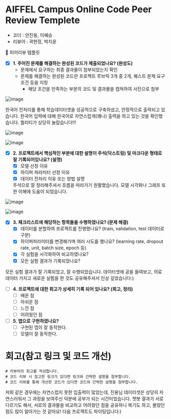 # AIFFEL Campus Online Code Peer Review Templete
- 코더 : 안진용, 이혜승
- 리뷰어 : 곽현정, 박지윤

<aside>
🤔 피어리뷰 템플릿

- [x]  **1. 주어진 문제를 해결하는 완성된 코드가 제출되었나요? (완성도)**
    - 문제에서 요구하는 최종 결과물이 첨부되었는지 확인
    - 문제를 해결하는 완성된 코드란 프로젝트 루브릭 3개 중 2개, 
    퀘스트 문제 요구조건 등을 지칭
        - 해당 조건을 만족하는 부분의 코드 및 결과물을 캡쳐하여 사진으로 첨부

![image](https://github.com/user-attachments/assets/800602c5-9f47-4dad-8adb-dcfbabc15f34)

한국어 전처리를 통해 학습데이터셋을 성공적으로 구축하셨고, 안정적으로 출력되고 있습니다.
한국어 입력에 대해 한국어로 자연스럽게(꽤나) 출력을 하고 있는 것을 확인했습니다. 퀄리티가 상당히 놀랍습니다!!!

![image](https://github.com/user-attachments/assets/b0ab4dc9-ae4c-49dd-a2e2-7b9e9ed99b24)


![image](https://github.com/user-attachments/assets/f5366b84-f92c-4cf2-a838-ff959002d49e)



- [x]  **2. 프로젝트에서 핵심적인 부분에 대한 설명이 주석(닥스트링) 및 마크다운 형태로 잘 기록되어있나요? (설명)**
    - [x]  모델 선정 이유
    - [x]  하이퍼 파라미터 선정 이유
    - [x]  데이터 전처리 이유 또는 방법 설명
     
    주석으로 잘 정리해주셔서 흐름을 따라가기 원활했습니다. 모델 시각화나 그래프 또한 이해에 도움이 되었습니다.

![image](https://github.com/user-attachments/assets/16dcb601-1c88-4d60-b0ad-d00ac7a81202)

![image](https://github.com/user-attachments/assets/8ba4e212-4b96-4b66-84d3-2ab7684344e0)



- [x]  **3. 체크리스트에 해당하는 항목들을 수행하였나요? (문제 해결)**
    - [x]  데이터를 분할하여 프로젝트를 진행했나요? (train, validation, test 데이터로 구분)
    - [x]  하이퍼파라미터를 변경해가며 여러 시도를 했나요? (learning rate, dropout rate, unit, batch size, epoch 등)
    - [x]  각 실험을 시각화하여 비교하였나요?
    - [x]  모든 실험 결과가 기록되었나요?
     
모든 실험 결과가 잘 기록되었고, 잘 수행되었습니다.
데이터셋에 공을 들여보고, 의료 데이터 가지고 새로운 실험을 한 것도 공유해주셔서 인상 깊었습니다:)

- [ ]  **4. 프로젝트에 대한 회고가 상세히 기록 되어 있나요? (회고, 정리)**
    - [ ]  배운 점
    - [ ]  아쉬운 점
    - [ ]  느낀 점
    - [ ]  어려웠던 점

- [ ]  **5.  앱으로 구현하였나요?**
    - [ ]  구현된 앱이 잘 동작한다.
    - [ ]  모델이 잘 동작한다.
</aside>


# 회고(참고 링크 및 코드 개선)
```
# 리뷰어의 회고를 작성합니다.
# 코드 리뷰 시 참고한 링크가 있다면 링크와 간략한 설명을 첨부합니다.
# 코드 리뷰를 통해 개선한 코드가 있다면 코드와 간략한 설명을 첨부합니다.
```
저희 같은 경우에는 자연스럽지 못한 입출력이 많았는데, 진용님 데이터셋은 상당히 자연스러워서 그 과정을 보여주신 덕분에 공부가 되는 시간이었습니다.
챗봇 결과가 서로 다르기도 해서, 서로의 결과물을 비교하고 어려웠던 점을 공유하니 복기도 하고, 몰랐던 점도 많이 알아가는 것 같아요! 
다음 프로젝트도 파이팅입니다:)
